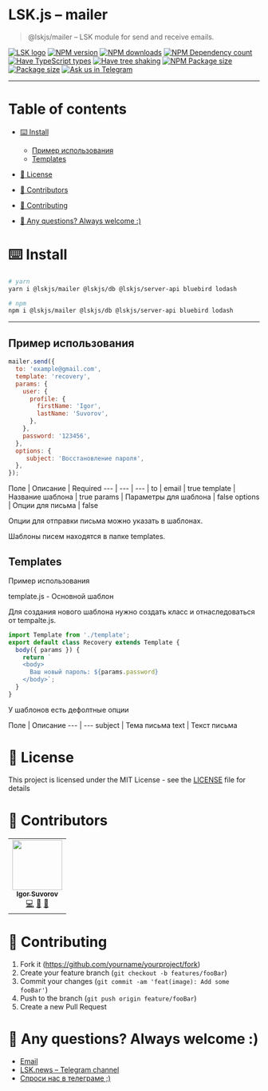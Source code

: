 # LSK.js – mailer

> @lskjs/mailer – LSK module for send and receive emails.

[![LSK logo](https://badgen.net/badge/icon/MADE%20BY%20LSK?icon=zeit\&label\&color=red\&labelColor=red)](https://github.com/lskjs)
[![NPM version](https://badgen.net/npm/v/@lskjs/mailer)](https://www.npmjs.com/package/@lskjs/mailer)
[![NPM downloads](https://badgen.net/npm/dt/@lskjs/mailer)](https://www.npmjs.com/package/@lskjs/mailer)
[![NPM Dependency count](https://badgen.net/bundlephobia/dependency-count/@lskjs/mailer)](https://bundlephobia.com/result?p=@lskjs/mailer)
[![Have TypeScript types](https://badgen.net/npm/types/@lskjs/mailer)](https://www.npmjs.com/package/@lskjs/mailer)
[![Have tree shaking](https://badgen.net/bundlephobia/tree-shaking/@lskjs/mailer)](https://bundlephobia.com/result?p=@lskjs/mailer)
[![NPM Package size](https://badgen.net/bundlephobia/minzip/@lskjs/mailer)](https://bundlephobia.com/result?p=@lskjs/mailer)
[![Package size](https://badgen.net//github/license/lskjs/lskjs)](https://github.com/lskjs/lskjs/blob/master/LICENSE)
[![Ask us in Telegram](https://img.shields.io/badge/Ask%20us%20in-Telegram-brightblue.svg)](https://t.me/lskjschat)

<!-- template file="scripts/templates/preview.md" start -->

<!-- template end -->

***

<!-- # 📒 Table of contents  -->

# Table of contents

*   [⌨️ Install](#️-install)

    *   [Пример использования](#пример-использования)
    *   [Templates](#templates)

*   [📖 License](#-license)

*   [👥 Contributors](#-contributors)

*   [👏 Contributing](#-contributing)

*   [📮 Any questions? Always welcome :)](#-any-questions-always-welcome-)

# ⌨️ Install

```sh
# yarn
yarn i @lskjs/mailer @lskjs/db @lskjs/server-api bluebird lodash

# npm
npm i @lskjs/mailer @lskjs/db @lskjs/server-api bluebird lodash
```

***

## Пример использования

```js
mailer.send({
  to: 'example@gmail.com',
  template: 'recovery',
  params: {
    user: {
      profile: {
        firstName: 'Igor',
        lastName: 'Suvorov',
      },
    },
    password: '123456',
  },
  options: {
     subject: 'Восстановление пароля',
  },
});
```

Поле | Описание | Required
\--- | --- | --- |
to | email | true
template | Название шаблона | true
params | Параметры для шаблона | false
options | Опции для письма | false

Опции для отправки письма можно указать в шаблонах.

Шаблоны писем находятся в папке templates.

## Templates

Пример использования

template.js - Основной шаблон

Для создания нового шаблона нужно создать класс и отнаследоваться
от tempalte.js.

```js
import Template from './template';
export default class Recovery extends Template {
  body({ params }) {
    return `
    <body>
      Ваш новый пароль: ${params.password}
    </body>`;
  }
}
```

У шаблонов есть дефолтные опции

Поле | Описание
\--- | ---
subject | Тема письма
text | Текст письма

# 📖 License

This project is licensed under the MIT License - see the [LICENSE](LICENSE) file for details

# 👥 Contributors

<!-- ALL-CONTRIBUTORS-LIST:START - Do not remove or modify this section -->

<!-- prettier-ignore-start -->

<!-- markdownlint-disable -->

<table>
  <tr>
    <td align="center"><a href="https://isuvorov.com"><img src="https://avatars2.githubusercontent.com/u/1056977?v=4?s=100" width="100px;" alt=""/><br /><sub><b>Igor Suvorov</b></sub></a><br /><a href="lskjs/lskjs///commits?author=isuvorov" title="Code">💻</a> <a href="#design-isuvorov" title="Design">🎨</a> <a href="#ideas-isuvorov" title="Ideas, Planning, & Feedback">🤔</a></td>
  </tr>
</table>
<!-- markdownlint-restore -->
<!-- prettier-ignore-end -->
<!-- ALL-CONTRIBUTORS-LIST:END -->

# 👏 Contributing

1.  Fork it (<https://github.com/yourname/yourproject/fork>)
2.  Create your feature branch (`git checkout -b features/fooBar`)
3.  Commit your changes (`git commit -am 'feat(image): Add some fooBar'`)
4.  Push to the branch (`git push origin feature/fooBar`)
5.  Create a new Pull Request

# 📮 Any questions? Always welcome :)

*   [Email](mailto:hi@isuvorov.com)
*   [LSK.news – Telegram channel](https://t.me/lskjs)
*   [Спроси нас в телеграме ;)](https://t.me/lskjschat)

